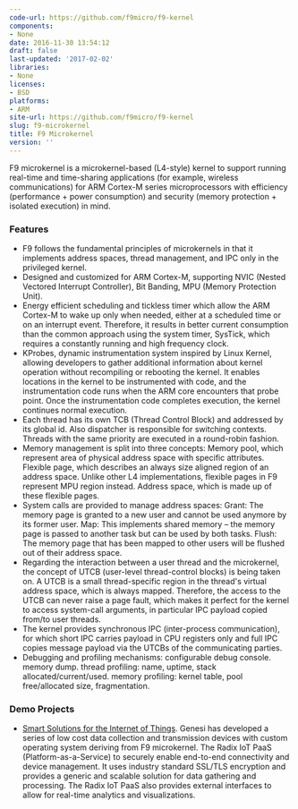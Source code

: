 ```yaml
---
code-url: https://github.com/f9micro/f9-kernel
components:
- None
date: 2016-11-30 13:54:12
draft: false
last-updated: '2017-02-02'
libraries:
- None
licenses:
- BSD
platforms:
- ARM
site-url: https://github.com/f9micro/f9-kernel
slug: f9-microkernel
title: F9 Microkernel
version: ''
---
```

F9 microkernel is a microkernel-based (L4-style) kernel to support running real-time and time-sharing applications (for example, wireless communications) for ARM Cortex-M series microprocessors with efficiency (performance + power consumption) and security (memory protection + isolated execution) in mind.

<!--more-->

### Features
- F9 follows the fundamental principles of microkernels in that it implements address spaces, thread management, and IPC only in the privileged kernel.
- Designed and customized for ARM Cortex-M, supporting NVIC (Nested Vectored Interrupt Controller), Bit Banding, MPU (Memory Protection Unit).
- Energy efficient scheduling and tickless timer which allow the ARM Cortex-M to wake up only when needed, either at a scheduled time or on an interrupt event. Therefore, it results in better current consumption than the common approach using the system timer, SysTick, which requires a constantly running and high frequency clock.
- KProbes, dynamic instrumentation system inspired by Linux Kernel, allowing developers to gather additional information about kernel operation without recompiling or rebooting the kernel. It enables locations in the kernel to be instrumented with code, and the instrumentation code runs when the ARM core encounters that probe point. Once the instrumentation code completes execution, the kernel continues normal execution.
- Each thread has its own TCB (Thread Control Block) and addressed by its global id. Also dispatcher is responsible for switching contexts. Threads with the same priority are executed in a round-robin fashion.
- Memory management is split into three concepts: Memory pool, which represent area of physical address space with specific attributes. Flexible page, which describes an always size aligned region of an address space. Unlike other L4 implementations, flexible pages in F9 represent MPU region instead. Address space, which is made up of these flexible pages.
- System calls are provided to manage address spaces: Grant: The memory page is granted to a new user and cannot be used anymore by its former user. Map: This implements shared memory – the memory page is passed to another task but can be used by both tasks. Flush: The memory page that has been mapped to other users will be flushed out of their address space.
- Regarding the interaction between a user thread and the microkernel, the concept of UTCB (user-level thread-control blocks) is being taken on. A UTCB is a small thread-specific region in the thread's virtual address space, which is always mapped. Therefore, the access to the UTCB can never raise a page fault, which makes it perfect for the kernel to access system-call arguments, in particular IPC payload copied from/to user threads.
- The kernel provides synchronous IPC (inter-process communication), for which short IPC carries payload in CPU registers only and full IPC copies message payload via the UTCBs of the communicating parties.
- Debugging and profiling mechanisms: configurable debug console. memory dump. thread profiling: name, uptime, stack allocated/current/used. memory profiling: kernel table, pool free/allocated size, fragmentation.


### Demo Projects
- [Smart Solutions for the Internet of Things](https://genesi.company/solutions/embedded). Genesi has developed a series of low cost data collection and transmission devices with custom operating system deriving from F9 microkernel. The Radix IoT PaaS (Platform-as-a-Service) to securely enable end-to-end connectivity and device management. It uses industry standard SSL/TLS encryption and provides a generic and scalable solution for data gathering and processing. The Radix IoT PaaS also provides external interfaces to allow for real-time analytics and visualizations.
